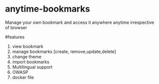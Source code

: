 # anytime-bookmarks
Manage your own bookmark and access it anywhere anytime irrespective of browser

#features
1. view bookmark
2. manage bookmarks [create, remove,update,delete]
3. change theme
4. import bookmarks
5. Multilingual support
6. OWASP
7. docker file
